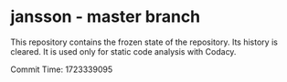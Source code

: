 # jansson - master branch

This repository contains the frozen state of the repository.
Its history is cleared. It is used only for static code
analysis with Codacy.

Commit Time: 1723339095